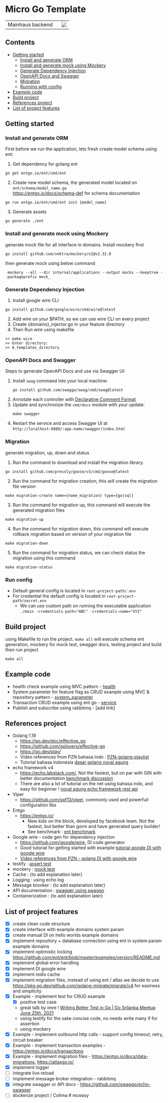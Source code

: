 # Micro Go Template
<table>
  <tr>
    <td style="padding-right: 20px;">Mainhaus backend</td>
    <td><img src="mceasy-wave.jpg"></td>
  </tr>
</table>


## Contents
- [Getting started](#getting-started)
  - [Install and generate ORM](#install-and-generate-orm)
  - [Install and generate mock using Mockery](#install-and-generate-mock-using-mockery)
  - [Generate Dependency Injection](#generate-dependency-injection)
  - [OpenAPI Docs and Swagger](#openapi-docs-and-swagger)
  - [Migration](#migration)
  - [Running with config](#run-config)
- [Example code](#example-code)
- [Build project](#build-project)
- [References project](#references-project)
- [List of project features](#list-of-project-features)

## Getting started

### Install and generate ORM
First before we run the application, lets fresh create model schema using ent:
1. Get dependency for golang ent
```shell
go get entgo.io/ent/cmd/ent
```
2. Create new model schema, the generated model located on `ent/schema/model_name.go` </br>
   https://entgo.io/docs/schema-def for schema documentation
```shell
go run entgo.io/ent/cmd/ent init {model_name}
```
3. Generate assets
```shell
go generate ./ent
```

### Install and generate mock using Mockery
generate mock file for all interface in domains. Install mockery first
```shell
go install github.com/vektra/mockery/v2@v2.32.0
```
then generate mock using below command
```shell
 mockery --all --dir internal/applications --output mocks --keeptree --packageprefix mock_
```

### Generate Dependency Injection
1. Install google wire CLI
```shell
go install github.com/google/wire/cmd/wire@latest
```
2. Add wire on your $PATH, so we can use wire CLI on every project
3. Create {domains}_injector.go in your feature directory
4. Then Run wire using makefile
```shell
>> make wire
>> Enter directory: 
>> A_templates_directory
```

### OpenAPI Docs and Swagger
Steps to generate OpenAPI Docs and use via Swagger UI:
1. Install `swag` command into your local machine:
    ```shell
    go install github.com/swaggo/swag/cmd/swag@latest
    ```
2. Annotate each controller with [Declarative Comment Format](https://github.com/swaggo/swag#declarative-comments-format)
3. Update and synchronize the `cmd/docs` module with your update:
    ```shell
    make swagger
    ```
4. Restart the service and access Swagger UI at `http://localhost:8888/:app-name/swagger/index.html`


### Migration
generate migration, up, down and status
1. Run the command to download and install the migration library.
```shell
go install github.com/pressly/goose/v3/cmd/goose@latest
``` 
2. Run the command for migration creation, this will create the migration file version
```shell
make migration-create name={name_migration} type={go|sql}
```
3. Run the command for migration up, this command will execute the generated migration files
```shell
make migration-up
```
4. Run the command for migration down, this command will execute rollback migration based on version of your migration file
```shell
make migration-down
```
5. Run the command for migration status, we can check status the migration using this command
```shell
make migration-status
```

### Run config
- Default general config is located in `root-project-path/.env`
- For credential the default config is located in `root-project-path/secret.env`
  - We can use custom path on running the executable application `./main -credentials-path="ABC" -credentials-name="XYZ"`


## Build project
using Makefile to run the project. `make all` will execute schema ent generation, mockery for mock test, swagger docs, testing project and build then run project
```shell
make all
```
## Example code
- health check example using MVC pattern - [health](internal%2Fapplications%2Fhealth)
- System parameter for feature flag as CRUD example using MVC & repository pattern - [system_parameter](internal%2Fapplications%2Fsystem_parameter)
- Transaction CRUD example using ent go - [service](internal%2Fapplications%2Fuser%2Fservice)
- Publish and subscribe using rabbitmq - [add link]

## References project
- Golang 1.19
  - https://go.dev/doc/effective_go
  - https://github.com/golovers/effective-go
  - https://go.dev/play/
  - Video references from PZN bahasa indo : [PZN-golang-playlist](https://www.youtube.com/watch?v=JOXbresHhIk&list=PL-CtdCApEFH-0i9dzMzLw6FKVrFWv3QvQ)
  - Tutorial bahasa indonesia [dasar golang noval agung](https://dasarpemrogramangolang.novalagung.com/1-berkenalan-dengan-golang.html)
- echo framework v4
  - https://echo.labstack.com/, Not the fastest, but on par with GIN with better documentation [benchmark discussion](https://github.com/labstack/echo/discussions/2143)
  - There are also a lot of tutorial on the net using bahasa indo, and easy for beginner ! [noval agung echo framework rest api](https://dasarpemrogramangolang.novalagung.com/C-echo-routing.html) 
- Viper 
  - https://github.com/spf13/viper, commonly used and powerfull configuration libs
- Entgo
  - https://entgo.io/
    - New kids on the block, developed by facebook team. Not the fastest, but better than gorm and have generated query builder! 
    - See benchmark : [ent benchmark](https://github.com/efectn/go-orm-benchmarks/blob/master/results.md)
- Google wire - code gen for dependency injection
  - https://github.com/google/wire, DI code generator
  - Good tutorial for getting started with example [tutorial google DI with google wire](https://clavinjune.dev/en/blogs/golang-dependency-injection-using-wire/)
  - [Video references from PZN - golang DI with google wire](https://www.youtube.com/watch?v=dZ8Ir4Gc8D0&list=PL-CtdCApEFH-0i9dzMzLw6FKVrFWv3QvQ&index=14)
- testify : [assert test](https://github.com/stretchr/testify) 
- mockery : [mock test](https://vektra.github.io/mockery/latest/)
- Cache : {to add explanation later}
- Logging : using echo log 
- Message brooker : {to add explanation later}
- API documentation : [swagger using swaggo](https://github.com/swaggo/swag) 
- Containerization : {to add explanation later}

## List of project features
- [x] create clean code structure
- [x] create interface with example domains system param
- [x] create manual DI on hello worlds example domains
- [x] implement repository + database connection using ent in system param example domains
- [x] implement optimistic locking https://github.com/ent/ent/blob/master/examples/version/README.md
- [x] implement global error handling
- [x] implement DI google wire
- [x] implement redis cache
- [x] implement migration files, instead of using ent / atlas we decide to use https://pkg.go.dev/github.com/golang-migrate/migrate/v4 for easiness and simplicity
- [x] Example - implement test for CRUD example
  - [x] positive test case
  - great talk by imre ! [Writing Better Test in Go | Go Srilanka Meetup June 25th, 2021](https://www.youtube.com/watch?v=xTQI_4EKB8Y)
  - using testify for the sake concise code, no needs write many if for assertion
  - using mockery
- [x] Example - implement outbound http calls - support config timeout, retry, circuit breaker
- [x] Example - implement transaction examples - https://entgo.io/docs/transactions
- [x] Example - implement migration files - https://entgo.io/docs/data-migrations, https://atlasgo.io/
- [x] implement logger
- [ ] integrate live reload
- [ ] implement message broker integration - rabbitmq
- [x] integrate swagger or API docs - https://github.com/swaggo/echo-swagger
- [ ] dockerize project / Colima # mceasy
